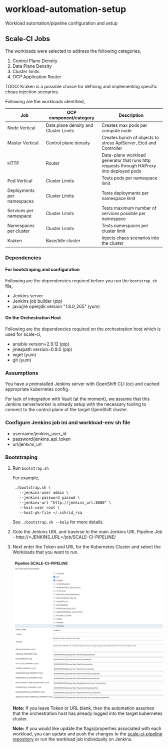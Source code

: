 # workload-automation-setup
Workload automation/pipeline configuration and setup

## Scale-CI Jobs

The workloads were selected to address the following categories,

1. Control Plane Density
2. Data Plane Density
3. Cluster limits
4. OCP Application Router

TODO: Kraken is a possible choice for defining and implementing specific choas injection scenarios.

Following are the workloads identified,

Job   | OCP component/category | Description | 
----------------- | --------- | -------------------- |   
Node Vertical | Data plane density and Cluster Limits | Creates max pods per compute node | 
Master Vertical | Control plane density | Creates bunch of objects to stress ApiServer, Etcd and Controller |   
HTTP | Router | Data-plane workload generator that runs http requests through HAProxy into deployed pods |   
Pod Vertical | Cluster Limits | Tests pods per namespace limit |   
Deployments per namespaces | Cluster Limits | Tests deployments per namespace limit |   
Services per namespace | Cluster Limits | Tests maximum number of services possible per namespace | 
Namespaces per cluster | Cluster Limits | Tests namespaces per cluster limit |   
Kraken | Base/Idle cluster | Injects chaos scenarios into the cluster

### Dependencies

#### For bootstraping and configuration

Following are the dependencies required before you run the `bootstrap.sh` file,
 
- Jenkins server
- Jenkins job builder (pip)
- java/jre openjdk version "1.8.0_265" (yum)

#### On the Orchestration Host

Following are the dependencies required on the orchestration host which is used for scale-ci,

- ansible version=2.9.12 (pip)
- jmespath version=0.9.0 (pip)
- wget (yum)
- git (yum)


### Assumptions
You have a preinstalled Jenkins server with OpenShift CLI (oc) and cached appropriate kubernetes config. 

For lack of integration with Vault (at the moment), we assume that this Jenkins server/worker is already setup with the necessary tooling to connect to the control plane of the target OpenShift cluster.

### Configure Jenkins job ini and workload-env sh file
- username/jenkins_user_id
- password/jenkins_api_token
- url/jenkins_url


### Bootstraping

1. Run `bootstrap.sh`

   For example,
   
   ```
    ./bootstrap.sh \
      --jenkins-user admin \
      --jenkins-password passwd \
      --jenkins-url "http://jenkins_url:8080" \
      --host-user root \
      --host-pk-file ~/.ssh/id_rsa
   ```
   
   See `./bootstrap.sh --help` for more details.

2. Goto the Jenkins URL and traverse to the main Jenkins URL Pipeline Job - http://<JENKINS_URL>/job/SCALE-CI-PIPELINE/

3. Next enter the Token and URL for the Kubernetes Cluster and select the Workloads that you want to run.
    
   ![alt text](images/pipeline.png "Pipeline Image")
   
   **Note:** If you leave Token or URL blank, then the automation assumes that the orchestration host has already logged into the target kubernetes cluster.
   
   **Note:** If you would like update the flags/properties associated with each workload, you can update and push the changes to the [scale-ci-pipeline repository](https://github.com/innovation-sre/scale-ci-pipeline/tree/master/properties-files) or run the workload job individually on Jenkins.
   
